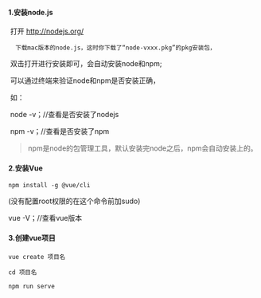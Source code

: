 #### 1.安装node.js

​		打开 http://nodejs.org/ 

 	  下载mac版本的node.js，这时你下载了“node-vxxx.pkg”的pkg安装包，

​		双击打开进行安装即可，会自动安装node和npm;

​		可以通过终端来验证node和npm是否安装正确，

​		如：

​		node -v；//查看是否安装了nodejs

​		npm -v；//查看是否安装了npm

> npm是node的包管理工具，默认安装完node之后，npm会自动安装上的。



#### 2.安装Vue

`npm install -g @vue/cli`

(没有配置root权限的在这个命令前加sudo)

vue -V；//查看vue版本



#### 3.创建vue项目

`vue create 项目名`

`cd 项目名`

`npm run serve`

 


